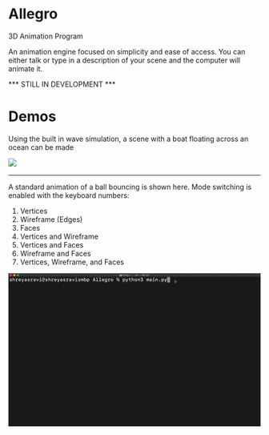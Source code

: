 # Allegro
3D Animation Program

An animation engine focused on simplicity and ease of access. You can either talk or type in a description of your scene and the computer will animate it.

*** STILL IN DEVELOPMENT ***

# Demos
Using the built in wave simulation, a scene with a boat floating across an ocean can be made

![](https://github.com/Wh1t3Sail0r/Allegro/blob/feature/demos/Allegro%20Demo%201.gif)

---

A standard animation of a ball bouncing is shown here. Mode switching is enabled with the keyboard numbers:
1. Vertices
2. Wireframe (Edges)
3. Faces
4. Vertices and Wireframe
5. Vertices and Faces
6. Wireframe and Faces
7. Vertices, Wireframe, and Faces

![](https://github.com/Wh1t3Sail0r/Allegro/blob/feature/demos/Allegro%20Demo%202.gif)
